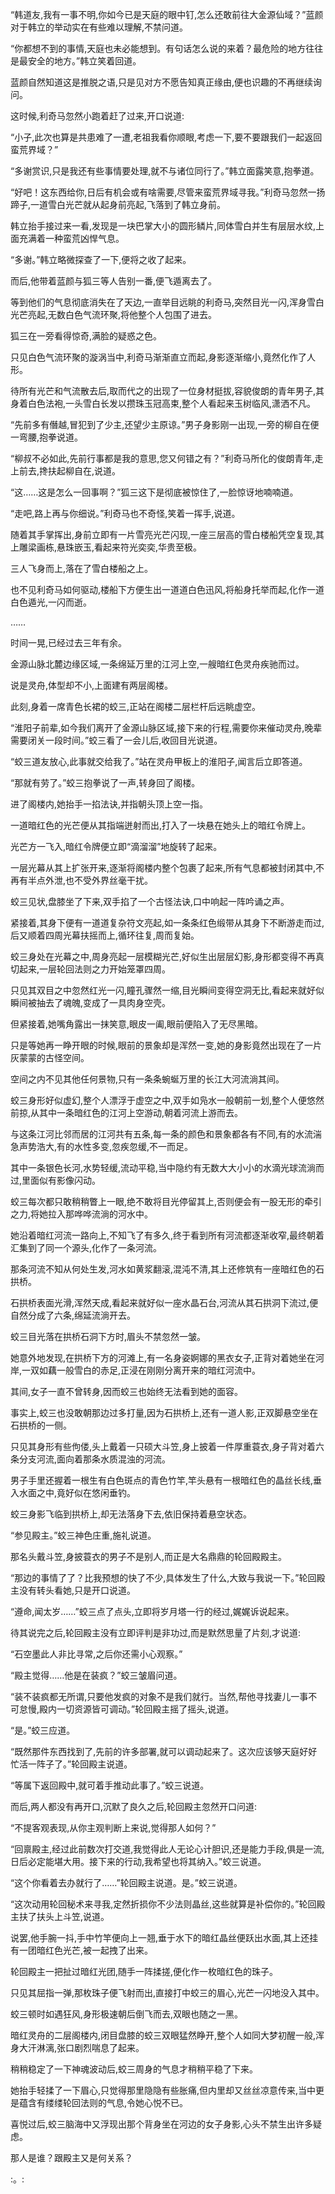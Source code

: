 
“韩道友,我有一事不明,你如今已是天庭的眼中钉,怎么还敢前往大金源仙域？”蓝颜对于韩立的举动实在有些难以理解,不禁问道。

“你都想不到的事情,天庭也未必能想到。有句话怎么说的来着？最危险的地方往往是最安全的地方。”韩立笑着回道。

蓝颜自然知道这是推脱之语,只是见对方不愿告知真正缘由,便也识趣的不再继续询问。

这时候,利奇马忽然小跑着赶了过来,开口说道:

“小子,此次也算是共患难了一遭,老祖我看你顺眼,考虑一下,要不要跟我们一起返回蛮荒界域？”

“多谢赏识,只是我还有些事情要处理,就不与诸位同行了。”韩立面露笑意,抱拳道。

“好吧！这东西给你,日后有机会或有啥需要,尽管来蛮荒界域寻我。”利奇马忽然一扬蹄子,一道雪白光芒就从起身前亮起,飞落到了韩立身前。

韩立抬手接过来一看,发现是一块巴掌大小的圆形鳞片,同体雪白并生有层层水纹,上面充满着一种蛮荒凶悍气息。

“多谢。”韩立略微探查了一下,便将之收了起来。

而后,他带着蓝颜与狐三等人告别一番,便飞遁离去了。

等到他们的气息彻底消失在了天边,一直举目远眺的利奇马,突然目光一闪,浑身雪白光芒亮起,无数白色气流环聚,将他整个人包围了进去。

狐三在一旁看得惊奇,满脸的疑惑之色。

只见白色气流环聚的漩涡当中,利奇马渐渐直立而起,身影逐渐缩小,竟然化作了人形。

待所有光芒和气流散去后,取而代之的出现了一位身材挺拔,容貌俊朗的青年男子,其身着白色法袍,一头雪白长发以攒珠玉冠高束,整个人看起来玉树临风,潇洒不凡。

“先前多有僭越,冒犯到了少主,还望少主原谅。”男子身影刚一出现,一旁的柳自在便一弯腰,抱拳说道。

“柳叔不必如此,先前行事都是我的意思,您又何错之有？”利奇马所化的俊朗青年,走上前去,搀扶起柳自在,说道。

“这……这是怎么一回事啊？”狐三这下是彻底被惊住了,一脸惊讶地喃喃道。

“走吧,路上再与你细说。”利奇马也不奇怪,笑着一挥手,说道。

随着其手掌挥出,身前立即有一片雪亮光芒闪现,一座三层高的雪白楼船凭空复现,其上雕梁画栋,悬珠嵌玉,看起来符光奕奕,华贵至极。

三人飞身而上,落在了雪白楼船之上。

也不见利奇马如何驱动,楼船下方便生出一道道白色迅风,将船身托举而起,化作一道白色遁光,一闪而逝。

……

时间一晃,已经过去三年有余。

金源山脉北麓边缘区域,一条绵延万里的江河上空,一艘暗红色灵舟疾驰而过。

说是灵舟,体型却不小,上面建有两层阁楼。

此刻,身着一席青色长裙的蛟三,正站在阁楼二层栏杆后远眺虚空。

“淮阳子前辈,如今我们离开了金源山脉区域,接下来的行程,需要你来催动灵舟,晚辈需要闭关一段时间。”蛟三看了一会儿后,收回目光说道。

“蛟三道友放心,此事就交给我了。”站在灵舟甲板上的淮阳子,闻言后立即答道。

“那就有劳了。”蛟三抱拳说了一声,转身回了阁楼。

进了阁楼内,她抬手一掐法诀,并指朝头顶上空一指。

一道暗红色的光芒便从其指端迸射而出,打入了一块悬在她头上的暗红令牌上。

光芒方一飞入,暗红令牌便立即“滴溜溜”地旋转了起来。

一层光幕从其上扩张开来,逐渐将阁楼内整个包裹了起来,所有气息都被封闭其中,不再有半点外泄,也不受外界丝毫干扰。

蛟三见状,盘膝坐了下来,双手掐了一个古怪法诀,口中响起一阵吟诵之声。

紧接着,其身下便有一道道复杂符文亮起,如一条条红色缎带从其身下不断游走而过,后又顺着四周光幕扶摇而上,循环往复,周而复始。

蛟三身处在光幕之中,周身亮起一层模糊光芒,好似生出层层幻影,身形都变得不再真切起来,一层轮回法则之力开始笼罩四周。

只见其双目之中忽然红光一闪,瞳孔骤然一缩,目光瞬间变得空洞无比,看起来就好似瞬间被抽去了魂魄,变成了一具肉身空壳。

但紧接着,她嘴角露出一抹笑意,眼皮一阖,眼前便陷入了无尽黑暗。

只是等她再一睁开眼的时候,眼前的景象却是浑然一变,她的身影竟然出现在了一片灰蒙蒙的古怪空间。

空间之内不见其他任何景物,只有一条条蜿蜒万里的长江大河流淌其间。

蛟三身形好似虚幻,整个人漂浮于虚空之中,双手如凫水一般朝前一划,整个人便悠然前掠,从其中一条暗红色的江河上空游动,朝着河流上游而去。

与这条江河比邻而居的江河共有五条,每一条的颜色和景象都各有不同,有的水流湍急声势浩大,有的水性多变,忽疾忽缓,不一而足。

其中一条银色长河,水势轻缓,流动平稳,当中隐约有无数大大小小的水滴光球流淌而过,里面似有影像闪动。

蛟三每次都只敢稍稍瞥上一眼,绝不敢将目光停留其上,否则便会有一股无形的牵引之力,将她拉入那哗哗流淌的河水中。

她沿着暗红河流一路向上,不知飞了有多久,终于看到所有河流都逐渐收窄,最终朝着汇集到了同一个源头,化作了一条河流。

那条河流不知从何处生发,河水如黄浆翻滚,混沌不清,其上还修筑有一座暗红色的石拱桥。

石拱桥表面光滑,浑然天成,看起来就好似一座水晶石台,河流从其石拱洞下流过,便自然分成了六条,绵延流淌开去。

蛟三目光落在拱桥石洞下方时,眉头不禁忽然一皱。

她意外地发现,在拱桥下方的河滩上,有一名身姿婀娜的黑衣女子,正背对着她坐在河岸,一双如藕一般雪白的赤足,正浸在刚刚分离开来的暗红河流中。

其间,女子一直不曾转身,因而蛟三也始终无法看到她的面容。

事实上,蛟三也没敢朝那边过多打量,因为石拱桥上,还有一道人影,正双脚悬空坐在石拱桥的一侧。

只见其身形有些佝偻,头上戴着一只硕大斗笠,身上披着一件厚重蓑衣,身子背对着六条分支河流,面向着那条水质混浊的河流。

男子手里还握着一根生有白色斑点的青色竹竿,竿头悬有一根暗红色的晶丝长线,垂入水面之中,竟好似在悠闲垂钓。

蛟三身影飞临到拱桥上,却无法落身下去,依旧保持着悬空状态。

“参见殿主。”蛟三神色庄重,施礼说道。

那名头戴斗笠,身披蓑衣的男子不是别人,而正是大名鼎鼎的轮回殿殿主。

“那边的事情了了？比我预想的快了不少,具体发生了什么,大致与我说一下。”轮回殿主没有转头看她,只是开口说道。

“遵命,闻太岁……”蛟三点了点头,立即将岁月塔一行的经过,娓娓诉说起来。

待其说完之后,轮回殿主没有立即评判是非功过,而是默然思量了片刻,才说道:

“石空墨此人非比寻常,之后你还需小心观察。”

“殿主觉得……他是在装疯？”蛟三皱眉问道。

“装不装疯都无所谓,只要他发疯的对象不是我们就行。当然,帮他寻找妻儿一事不可怠慢,殿内一切资源皆可调动。”轮回殿主摇了摇头,说道。

“是。”蛟三应道。

“既然那件东西找到了,先前的许多部署,就可以调动起来了。这次应该够天庭好好忙活一阵子了。”轮回殿主说道。

“等属下返回殿中,就可着手推动此事了。”蛟三说道。

而后,两人都没有再开口,沉默了良久之后,轮回殿主忽然开口问道:

“不提客观表现,从你主观判断上来说,觉得那人如何？”

“回禀殿主,经过此前数次打交道,我觉得此人无论心计胆识,还是能力手段,俱是一流,日后必定能堪大用。接下来的行动,我希望也将其纳入。”蛟三说道。

“这个你看着去办就行了……”轮回殿主说道。是。”蛟三说道。

“这次动用轮回秘术来寻我,定然折损你不少法则晶丝,这些就算是补偿你的。”轮回殿主扶了扶头上斗笠,说道。

说罢,他手腕一抖,手中竹竿便向上一翘,垂于水下的暗红晶丝便跃出水面,其上还挂有一团暗红色光芒,被一起拽了出来。

轮回殿主一把扯过暗红光团,随手一阵揉搓,便化作一枚暗红色的珠子。

只见其屈指一弹,那枚珠子便飞射而出,直接打中蛟三的眉心,光芒一闪地没入其中。

蛟三顿时如遇狂风,身形极速朝后倒飞而去,双眼也随之一黑。

暗红灵舟的二层阁楼内,闭目盘膝的蛟三双眼猛然睁开,整个人如同大梦初醒一般,浑身大汗淋漓,张口剧烈喘息了起来。

稍稍稳定了一下神魂波动后,蛟三周身的气息才稍稍平稳了下来。

她抬手轻揉了一下眉心,只觉得那里隐隐有些胀痛,但内里却又丝丝凉意传来,当中更是蕴含有缕缕轮回法则的气息,令她心悦不已。

喜悦过后,蛟三脑海中又浮现出那个背身坐在河边的女子身影,心头不禁生出许多疑虑。

那人是谁？跟殿主又是何关系？

:。:
